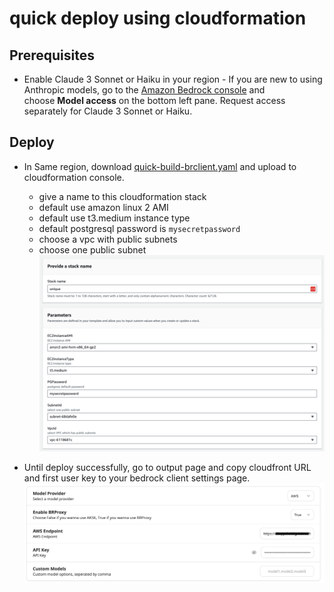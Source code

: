# quick deploy using cloudformation
## Prerequisites
- Enable Claude 3 Sonnet or Haiku in your region - If you are new to using Anthropic models, go to the [Amazon Bedrock console](https://console.aws.amazon.com/bedrock/) and choose **Model access** on the bottom left pane. Request access separately for Claude 3 Sonnet or Haiku.

## Deploy
- In Same region, download [quick-build-brclient.yaml](quick-build-brclient.yaml) and upload to cloudformation console. 
    - give a name to this cloudformation stack
    - default use amazon linux 2 AMI
    - default use t3.medium instance type
    - default postgresql password is `mysecretpassword`
    - choose a vpc with public subnets
    - choose one public subnet 
![IMG-quick-build-brclient-on-ec2-1](IMG-quick-build-brclient-on-ec2-1.png)

- Until deploy successfully, go to output page and copy cloudfront URL and first user key to your bedrock client settings page.
![IMG-quick-build-brclient-on-ec2-2](IMG-quick-build-brclient-on-ec2-2.png)

